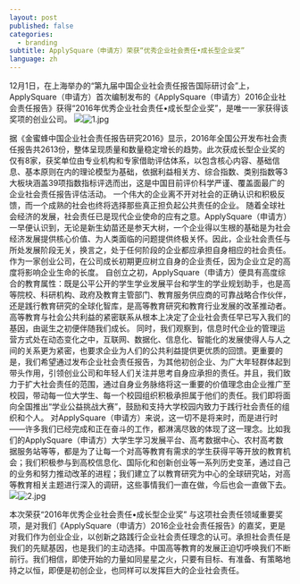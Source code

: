 ```yaml
---
layout: post
published: false
categories:
  - branding
subtitle: ApplySquare（申请方）荣获“优秀企业社会责任•成长型企业奖”
language: zh
---
```

12月1日，在上海举办的“第九届中国企业社会责任报告国际研讨会”上，ApplySquare（申请方）首次编制发布的《ApplySquare（申请方）2016企业社会责任报告》获得“2016年优秀企业社会责任•成长型企业奖”，是唯一一家获得该奖项的创业公司。
 ![]({{site.baseurl}}/image/1.jpg)![1.jpg]({{site.baseurl}}/image/1.jpg)

据《金蜜蜂中国企业社会责任报告研究2016》显示，2016年全国公开发布社会责任报告共2613份，整体呈现质量和数量稳定增长的趋势。此次获成长型企业奖的仅有8家，获奖单位由专业机构和专家借助评估体系，以包含核心内容、基础信息、基本原则在内的理论模型为基础，依据利益相关方、综合指数、类别指数等3大板块涵盖39项指数指标评选而出，这是中国目前评价科学严谨、覆盖面最广的企业社会责任报告评估活动。
一个伟大的企业离不开对社会的正确认识和积极反馈，而一个成熟的社会也终将选择那些真正担负起公共责任的企业。 随着全球社会经济的发展，社会责任已是现代企业使命的应有之意。ApplySquare（申请方）一早便认识到，无论是新生幼苗还是参天大树，一个企业得以生根的基础是为社会经济发展提供核心价值、为人类面临的问题提供终极关怀。因此，企业社会责任与所处发展阶段无关，换言之，处于任何阶段的企业都应承担自身相应的社会责任。作为一家创业公司，在公司成长初期更应树立自身的企业责任，因为企业立足的高度将影响企业生命的长度。
自创立之初，ApplySquare（申请方）便具有高度综合的教育属性：既是公平公开的学生学业发展平台和学生的学业规划助手，也是高等院校、科研机构、政府及教育主管部门、教育服务供应商的可靠战略合作伙伴，还是践行教育研究的全球化智库，是高等教育研究和教育行业发展的改革推动者。高等教育与社会公共利益的紧密联系从根本上决定了企业社会责任早已写入我们的基因，由诞生之初便伴随我们成长。
同时，我们观察到，信息时代企业的管理运营方式处在动态变化之中，互联网、数据化、信息化、智能化的发展使得人与人之间的关系更为紧密，也要求企业为人们的公共利益提供更优质的回馈。更重要的是，我们希望通过发布企业社会责任报告，为其他初创企业、为广大年轻群体起到带头作用，引领创业公司和年轻人们关注并思考自身应承担的责任。并且，我们致力于扩大社会责任的范围，通过自身业务脉络将这一重要的价值理念由企业推广至校园，带动每一位大学生、每一个校园组织积极承担属于他们的责任。我们即将面向全国推出“学业公益挑战大赛”，鼓励和支持大学校园内致力于践行社会责任的组织和个人。
对ApplySquare（申请方）来说，这一切不是将来时，而是进行时——许多我们已经完成和正在奋斗的工作，都淋漓尽致的体现了这一理念。比如我们的ApplySquare（申请方）大学生学习发展平台、高考数据中心、农村高考数据服务站等等，都是为了让每一个对高等教育有需求的学生获得平等开放的教育机会；我们积极参与到高校信息化、国际化和创新创业等一系列历史变革，通过自己的业务和努力推动改革的进程；我们建立了以教育研究为中心的全球研究站，对高等教育相关主题进行深入的调研，这些事情我们一直在做，今后也会一直做下去。
 ![]({{site.baseurl}}/image/2.jpg)![2.jpg]({{site.baseurl}}/image/2.jpg)

本次荣获“2016年优秀企业社会责任•成长型企业奖” 与这项社会责任领域重要奖项，是对我们《ApplySquare（申请方）2016企业社会责任报告》的嘉奖，更是对我们作为创业企业，以创新之路践行企业社会责任理念的认可。承担社会责任是我们的先赋基因，也是我们的主动选择。中国高等教育的发展正迫切呼唤我们不断前行。我们相信，即使开始的力量如同星星之火，只要有目标、有准备、有策略地持之以恒，即便是初创企业，也同样可以发挥巨大的企业社会责任。
